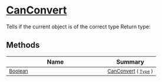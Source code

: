 # [CanConvert](./RectangleFConverter-100664058.md)

Tells if the current object is of the correct type
Return type:
## Methods

| Name | Summary | 
| --- | --- | 
| <sub>[Boolean](https://docs.microsoft.com/en-us/dotnet/api/System.Boolean)</sub><img width=200/>| <sub>[CanConvert](./RectangleFConverter-100664058.md) ( [`Type`](https://docs.microsoft.com/en-us/dotnet/api/System.Type) )</sub>| <br>


